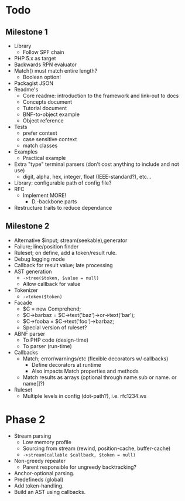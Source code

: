 # Todo
## Milestone 1
 -  Library
    -   Follow SPF chain 
 -  PHP 5.x as target
 -  Backwards RPN evaluator
 -  Match() must match entire length?
     -   Boolean option!
 -  Packagist JSON
 -	Readme's
      -  Core readme: introduction to the framework and link-out to docs
      -  Concepts document
      -  Tutorial document
      -  BNF-to-object example
      -  Object reference
 -  Tests
     -  prefer context
     -  case sensitive context
     -  match classes
 -	Examples
     - Practical example
 -  Extra "type" terminal parsers (don't cost anything to include and not use)
     -  digit, alpha, hex, integer, float (IEEE-standard?), etc...
 -  Library: configurable path of config file?
 -  RFC
     -  Implement MORE!
        -   D.-backbone parts
 -  Restructure traits to reduce dependance
 
## Milestone 2
 -  Alternative $input; stream(seekable),generator
 -  Failure; line/position finder
 -  Ruleset; on define, add a token/result rule.
 -	Debug logging mode
 -  Callback for result value; late processing
 -  AST generation
     -  `->tree($token, $value = null)`
     -  Allow callback for value
 -  Tokenizer
     -  `->token($token)`
 -	Facade
     -  $C = new Comprehend;
	 -  $C->barbaz = $C->text('baz')->or->text('bar');
	 -  $C->fooba = $C->text('foo')->barbaz;	
	 -  Special version of ruleset?
 -	ABNF parser
     -  To PHP code (design-time)
     -  To parser (run-time)
 -	Callbacks
	 -	Match; error/warnings/etc (flexible decorators w/ callbacks)
		 -	Define decorators at runtime
		 -	Also impacts Match properties and methods
	 -	Match results as arrays (optional through name.sub or name. or name[]?)
 -  Ruleset
     -  Multiple levels in config (dot-path?), i.e. rfc1234.ws

# Phase 2
 -  Stream parsing
     -  Low memory profile
     -  Sourcing from stream (rewind, position-cache, buffer-cache)
     -  `->stream(callable $callback, $token = null)`    
 -	Non-greedy repeater
	 -	Parent responsible for ungreedy backtracking?
 -	Anchor-optional parsing.
 -	Predefineds (global)
 -	Add token-handling.
 -	Build an AST using callbacks.
